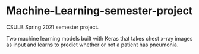 # Machine-Learning-semester-project

CSULB Spring 2021 semester project.

Two machine learning models built with Keras that takes chest x-ray images as input 
and learns to predict whether or not a patient has pneumonia.
